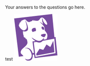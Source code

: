 Your answers to the questions go here.


test
![alt text](logo.png 'test asdamdma;al;a ;as;dadma;md;a;dam;ad;amd;amd;a;a')
